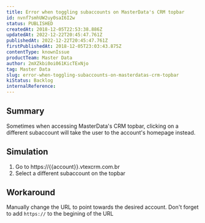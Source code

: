 ```yaml
---
title: Error when toggling subaccounts on MasterData's CRM topbar
id: nvnf7smhUW2uy0saI6I2w
status: PUBLISHED
createdAt: 2018-12-05T22:53:38.886Z
updatedAt: 2022-12-22T20:45:47.761Z
publishedAt: 2022-12-22T20:45:47.761Z
firstPublishedAt: 2018-12-05T23:03:43.875Z
contentType: knownIssue
productTeam: Master Data
author: 2mXZkbi0oi061KicTExNjo
tag: Master Data
slug: error-when-toggling-subaccounts-on-masterdatas-crm-topbar
kiStatus: Backlog
internalReference: 
---
```


## Summary

Sometimes when accessing MasterData's CRM topbar, clicking on a different subaccount will take the user to the account's homepage instead.

## Simulation

1.  Go to https://{{account}}.vtexcrm.com.br
2.  Select a different subaccount on the topbar

## Workaround

Manually change the URL to point towards the desired account.
Don't forget to add `https://` to the begining of the URL

